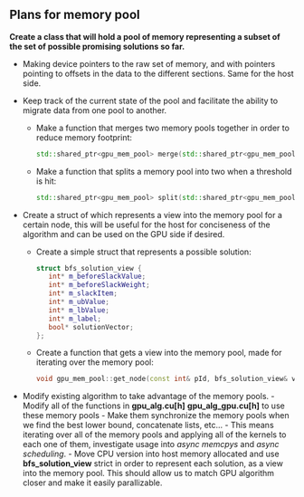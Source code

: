 ## Plans for memory pool

**Create a class that will hold a pool of memory representing a subset of the set of possible promising solutions so far.**

- Making device pointers to the raw set of memory, and with pointers pointing to offsets in the data to the different sections. Same for the host side.
- Keep track of the current state of the pool and facilitate the ability to migrate data from one pool to another.
    - Make a function that merges two memory pools together in order to reduce memory footprint:

        ```c++
        std::shared_ptr<gpu_mem_pool> merge(std::shared_ptr<gpu_mem_pool>& a, std::shared_ptr<gpu_mem_pool>& b);
        ```

    - Make a function that splits a memory pool into two when a threshold is hit:

        ```c++
        std::shared_ptr<gpu_mem_pool> split(std::shared_ptr<gpu_mem_pool>& a);
        ```

- Create a struct of which represents a view into the memory pool for a certain node, this will be useful for the host for conciseness of the algorithm and can be used on the GPU side if desired.
    - Create a simple struct that represents a possible solution:

        ```c++
        struct bfs_solution_view {
           int* m_beforeSlackValue;
           int* m_beforeSlackWeight;
           int* m_slackItem;
           int* m_ubValue;
           int* m_lbValue;
           int* m_label;
           bool* solutionVector;
        };
        ```

    - Create a function that gets a view into the memory pool, made for iterating over the memory pool:

        ```c++
        void gpu_mem_pool::get_node(const int& pId, bfs_solution_view& view);
        ```

- Modify existing algorithm to take advantage of the memory pools.
      - Modify all of the functions in **gpu_alg.cu[h]** **gpu_alg_gpu.cu[h]** to use these memory pools
      - Make them synchronize the memory pools when we find the best lower bound, concatenate lists, etc...
            - This means iterating over all of the memory pools and applying all of the kernels to each one of them, investigate usage into *async memcpys* and *async scheduling*.
      - Move CPU version into host memory allocated and use **bfs_solution_view** strict in order to represent each solution, as a view into the memory pool. This should allow us to match GPU algorithm closer and make it easily parallizable. ​